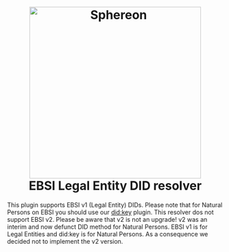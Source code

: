 <!--suppress HtmlDeprecatedAttribute -->
<h1 align="center">
  <br>
  <a href="https://www.sphereon.com"><img src="https://sphereon.com/content/themes/sphereon/assets/img/logo.svg" alt="Sphereon" width="400"></a>
  <br>EBSI Legal Entity DID resolver
  <br>
</h1>

This plugin supports EBSI v1 (Legal Entity) DIDs. Please note that for Natural Persons on EBSI you should use
our [did:key](../did-resolver-key) plugin. This resolver dos not support EBSI v2. Please be aware that v2 is not an
upgrade! v2 was an
interim and now defunct DID method for Natural Persons. EBSI v1 is for Legal Entities and did:key is for Natural
Persons. As a consequence we decided not to implement the v2 version.
